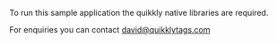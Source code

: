To run this sample application the quikkly native libraries are required. 

For enquiries you can contact david@quikklytags.com